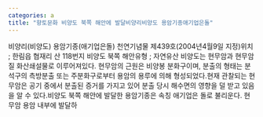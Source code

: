 ```yaml
---
categories: a
title: "향토문화 비양도 북쪽 해안에 발달비양리비양도 용암기종애기업은돌"
---
```

비양리(비양도) 용암기종(애기업은돌) 천연기념물 제439호(2004년4월9일 지정)위치 ; 한림읍 협재리 산 118번지 비양도 북쪽 해안유형 ; 자연유산 비양도는 현무암과 현무암질 화산쇄설물로 이루어져있다. 현무암의 근원은 비양봉 분화구이며, 분출의 형태는 분석구의 측방분출 또는 주분화구로부터 용암의 용루에 의해 형성되었다.현재 관찰되는 현무암은 공기 중에서 분출된 증거를 가지고 있어 분출 당시 해수면의 영향을 덜 받고 있음을 알 수 있다.비양도 북쪽 해안에 발달한 용암기종은 속칭 애기업은 돌로 불리운다. 현무암 용암 내부에 발달하